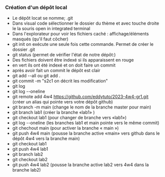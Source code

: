 ### Création d'un dépôt local
- Le dépôt locat se nomme; .git
- Dans visual code sélectionner le dossier du thème et avec touche droite le la souris open in integrated terminal
- Dans l'explorateur pour voir les fichiers caché : affichage/éléments masqués (qu'il faut côcher)
- git init on exécute une seule fois cette commande. Permet de créer le dossier .git
- git status (permet de vérifier l'état de notre dépôt:)
- Des fichiers doivent être indexé si ils apparaissent en rouge
- en vert ils ont été indexé et on doit faire un commit
- après avoir fait un commit le dépôt est clair
- git add --all ou git add .
- git commit -m "s2c1 on décrit les modification"
- git log
- git log --oneline
- git remote add 4w4 https://github.com/eddytuto/2023-4w4-gr1.git (créer un alias qui pointe vers votre dépôt github)
- git branch -m main (change le nom de la branche master pour main)
- git branch lab1 (créer la branche «lab1» )
- git checkout lab1 (pour changer de branche vers «lab1»)
- git log --oneline (les branches lab1 et main pointe vers le même commit)
- git chechout main (pour activer la branche « main »)
- git push 4w4 main (pousse la branche active «main» vers github dans le dépôt 4w4 vers la branche main)
- git checkout lab1
- git push 4w4 lab1
- git branch lab2
- git checkout lab2
- git push 4w4 lab2 (pousse la branche active lab2 vers 4w4 dans la branche lab2)